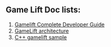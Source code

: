 ## Game Lift Doc lists:

1. [Gamelift Complete Developer Guide](https://docs.aws.amazon.com/gamelift/latest/developerguide/gamelift-intro.html)
2. [GameLift architecture](https://docs.aws.amazon.com/gamelift/latest/developerguide/gamelift-architecture.html)
2. [C++ gamelift sample](https://github.com/aws-samples/aws-gamelift-sample)